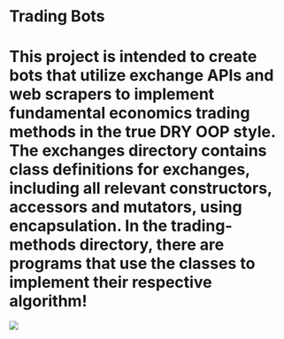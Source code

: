 Trading Bots
=============================================================================
This project is intended to create bots that utilize exchange APIs and web scrapers to 
implement fundamental economics trading methods in the true DRY OOP style. The exchanges 
directory contains class definitions for exchanges, including all relevant constructors,
accessors and mutators, using encapsulation. In the trading-methods directory, there
are programs that use the classes to implement their respective algorithm!
==============
![](https://github.com/anthony-albertina/trading-bots/blob/master/intro.gif)